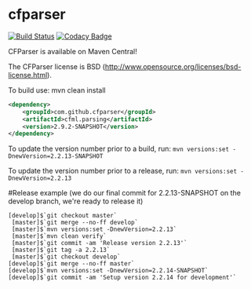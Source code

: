 cfparser
========
[![Build Status](https://travis-ci.org/cfparser/cfparser.svg?branch=master)](https://travis-ci.org/cfparser/cfparser)
[![Codacy Badge](https://api.codacy.com/project/badge/Grade/b25fc5beacea4d4f9c493971fcfb7e90)](https://www.codacy.com/app/ryaneberly/cfparser?utm_source=github.com&amp;utm_medium=referral&amp;utm_content=cfparser/cfparser&amp;utm_campaign=Badge_Grade)

CFParser is available on Maven Central!

The CFParser license is BSD (http://www.opensource.org/licenses/bsd-license.html).

To build use:
mvn clean install


```xml
<dependency>
    <groupId>com.github.cfparser</groupId>
    <artifactId>cfml.parsing</artifactId>
    <version>2.9.2-SNAPSHOT</version>
</dependency>
```

To update the version number prior to a build, run:
`mvn versions:set -DnewVersion=2.2.13-SNAPSHOT` 

To update the version number prior to a release, run:
`mvn versions:set -DnewVersion=2.2.13` 

#Release example
(we do our final commit for 2.2.13-SNAPSHOT on the develop branch, we're ready to release it)
```
[develop]$`git checkout master`
 [master]$`git merge --no-ff develop`
 [master]$`mvn versions:set -DnewVersion=2.2.13`
 [master]$`mvn clean verify`
 [master]$`git commit -am 'Release version 2.2.13'`
 [master]$`git tag -a 2.2.13`
 [master]$`git checkout develop`
[develop]$`git merge --no-ff master`
[develop]$`mvn versions:set -DnewVersion=2.2.14-SNAPSHOT`
[develop]$`git commit -am 'Setup version 2.2.14 for development'`
```
